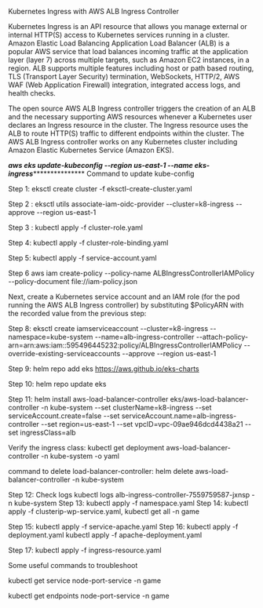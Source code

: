 Kubernetes Ingress with AWS ALB Ingress Controller

Kubernetes Ingress is an API resource that allows you manage external or internal HTTP(S) access to Kubernetes services running in a cluster. Amazon Elastic Load Balancing Application Load Balancer (ALB) is a popular AWS service that load balances incoming traffic at the application layer (layer 7) across multiple targets, such as Amazon EC2 instances, in a region. ALB supports multiple features including host or path based routing, TLS (Transport Layer Security) termination, WebSockets, HTTP/2, AWS WAF (Web Application Firewall) integration, integrated access logs, and health checks.

The open source AWS ALB Ingress controller triggers the creation of an ALB and the necessary supporting AWS resources whenever a Kubernetes user declares an Ingress resource in the cluster. The Ingress resource uses the ALB to route HTTP(S) traffic to different endpoints within the cluster. The AWS ALB Ingress controller works on any Kubernetes cluster including Amazon Elastic Kubernetes Service (Amazon EKS).

***************************aws eks update-kubeconfig --region us-east-1 --name eks-ingress****************************************** Command to update kube-config


Step 1: eksctl create cluster -f eksctl-create-cluster.yaml



Step 2 : eksctl utils associate-iam-oidc-provider --cluster=k8-ingress --approve --region us-east-1

Step 3 : kubectl apply -f cluster-role.yaml

Step 4: kubectl apply -f cluster-role-binding.yaml

Step 5: kubectl apply -f service-account.yaml

Step 6 aws iam create-policy --policy-name ALBIngressControllerIAMPolicy --policy-document file://iam-policy.json

Next, create a Kubernetes service account and an IAM role (for the pod running the AWS ALB Ingress controller) by substituting $PolicyARN with the recorded value from the previous step:

Step 8: eksctl create iamserviceaccount --cluster=k8-ingress --namespace=kube-system --name=alb-ingress-controller --attach-policy-arn=arn:aws:iam::595496445232:policy/ALBIngressControllerIAMPolicy --override-existing-serviceaccounts --approve --region us-east-1

Step 9: helm repo add eks https://aws.github.io/eks-charts

Step 10: helm repo update eks

Step 11: helm install aws-load-balancer-controller eks/aws-load-balancer-controller   -n kube-system   --set clusterName=k8-ingress   --set serviceAccount.create=false   --set serviceAccount.name=alb-ingress-controller --set region=us-east-1 --set vpcID=vpc-09ae946dcd4438a21 --set ingressClass=alb

Verify the ingress class: kubectl get deployment aws-load-balancer-controller -n kube-system -o yaml

command to delete load-balancer-controller: helm delete aws-load-balancer-controller -n kube-system

Step 12: Check logs kubectl logs alb-ingress-controller-7559759587-jxnsp -n kube-system
Step 13: kubectl apply -f namespace.yaml 
Step 14: kubectl apply -f clusterip-wp-service.yaml, kubectl get all -n game

Step 15: kubectl apply -f service-apache.yaml
Step 16: kubectl apply -f deployment.yaml
         kubectl apply -f apache-deployment.yaml

Step 17: kubectl apply -f ingress-resource.yaml



Some useful commands to troubleshoot

kubectl get service node-port-service -n game

kubectl get endpoints node-port-service -n game

